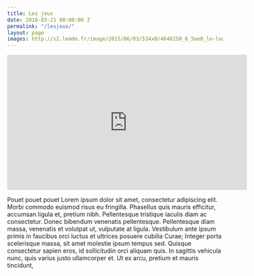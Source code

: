 ```yaml
---
title: Les jeux
date: 2018-03-21 00:00:00 Z
permalink: "/lesjeux/"
layout: page
images: http://s2.lemde.fr/image/2015/06/03/534x0/4646250_6_5ee0_le-logo-de-steam-la-toute-puissante-plateforme_9ff558f221b7c68ce1e8246ba501f4a4.png
---
```


<iframe width="560" height="315" src="https://www.youtube.com/embed/rClXqZD2Xrs?rel=0" frameborder="0" allow="autoplay; encrypted-media" allowfullscreen></iframe>

Pouet pouet pouet
Lorem ipsum dolor sit amet, consectetur adipiscing elit. Morbi commodo euismod risus eu fringilla. Phasellus quis mauris efficitur, accumsan ligula et, pretium nibh. Pellentesque tristique iaculis diam ac consectetur. Donec bibendum venenatis pellentesque. Pellentesque diam massa, venenatis et volutpat ut, vulputate at ligula. Vestibulum ante ipsum primis in faucibus orci luctus et ultrices posuere cubilia Curae; Integer porta scelerisque massa, sit amet molestie ipsum tempus sed. Quisque consectetur sapien eros, id sollicitudin orci aliquam quis. In sagittis vehicula nunc, quis varius justo ullamcorper et. Ut ex arcu, pretium et mauris tincidunt,
